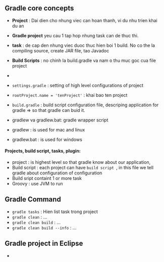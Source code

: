 ## Gradle core concepts
- **Project** : Dai dien cho nhung viec can hoan thanh, vi du nhu trien khai du an
- **Gradle project** yeu cau 1 tap hop nhung task can de thuc thi.
- **task** : de cap den nhung viec duoc thuc hien boi 1 build. No co the la compiling source, create JAR file, tao Javadoc
- **Build Scripts** : no chinh la build.gradle va nam o thu muc goc cua file project
- 


- `settings.gradle` : setting of high level configurations of project
- `rootProject.name = 'tenProject'` : khai bao ten project
- `build.gradle` : build script configuration file, descriping application for gradle => so that gradle can buid it.
- gradlew va gradlew.bat: gradle wrapper script
- gradlew : is used for mac and linux
- gradlew.bat : is used for windows

#### Projects, build script, tasks, plugin:
- project : is highest level so that gradle know about our application, 
- Build script : each project can have `build script `, in this file we tell gradle about configuration of configuration
- Build sript containt 1 or more task 
- Groovy : use JVM to run

## Gradle Command

- `gradle tasks` : Hien list task trong project
- `gradle clean` : ...
- `gradle clean build` : ...
- `gradle clean build --info` : ...

## Gradle project in Eclipse

- 


